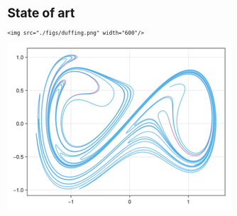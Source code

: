 # State of art

```@raw html
<img src="./figs/duffing.png" width="600"/>
```

![](./figs/duffing.png)